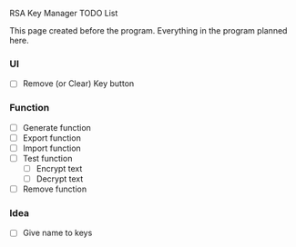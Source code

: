 RSA Key Manager TODO List

This page created before the program. Everything in the program planned here.

### UI
- [ ] Remove (or Clear) Key button

### Function
- [ ] Generate function
- [ ] Export function
- [ ] Import function
- [ ] Test function
  - [ ] Encrypt text
  - [ ] Decrypt text
- [ ] Remove function

### Idea
- [ ] Give name to keys
